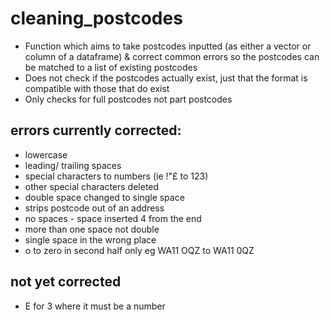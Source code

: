 # cleaning_postcodes

* Function which aims to take postcodes inputted (as either a vector or column of a dataframe) & correct common errors so the postcodes can be matched to a list of existing postcodes
* Does not check if the postcodes actually exist, just that the format is compatible with those that do exist
* Only checks for full postcodes not part postcodes

## errors currently corrected:
* lowercase
* leading/ trailing spaces
* special characters to numbers (ie !"£ to 123)
* other special characters deleted
* double space changed to single space
* strips postcode out of an address
* no spaces - space inserted 4 from the end
* more than one space not double
* single space in the wrong place
* o to zero in second half only eg WA11 OQZ to WA11 0QZ 

## not yet corrected 
* E for 3 where it must be a number


